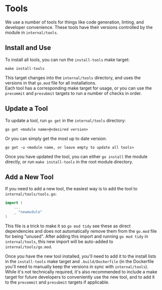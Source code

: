 # Tools

We use a number of tools for things like code generation, linting, and developer convenience. These tools have their versions controlled by the module in `internal/tools`.

## Install and Use

To install all tools, you can run the `install-tools` make target:
```
make install-tools
```
This target changes into the `internal/tools` directory, and uses the versions in that `go.mod` file for all installations.  
Each tool has a corresponding make target for usage, or you can use the `precommit` and `presubmit` targets to run a number of checks in order.

## Update a Tool

To update a tool, run `go get` in the `internal/tools` directory:
```
go get <module name>@<desired version>
```
Or you can simply get the most up to date version:
```
go get -u <module name, or leave empty to update all tools>
```
Once you have updated the tool, you can either `go install` the module directly, or run `make install-tools` in the root module directory.

## Add a New Tool

If you need to add a new tool, the easiest way is to add the tool to `internal/tools/tools.go`:
```go
import (
    ...
    _ "newmodule"
)
```
This file is a trick to make it so `go mod tidy` see these as direct dependencies and does not automatically remove them from the `go.mod` file for being "unused". After adding this import and running `go mod tidy` in `internal/tools`, this new import will be auto-added to `internal/tools/go.mod`.

Once you have the new tool installed, you'll need to add it to the install lists in the `install-tools` make target and `.build/Dockerfile` (in the Dockerfile you'll need to manually keep the versions in sync with `internal/tools`).  
While it's not technically required, it's also recommended to include a make target for future developers to conveniently use the new tool, and to add it to the `precommit` and `presubmit` targets if applicable.
